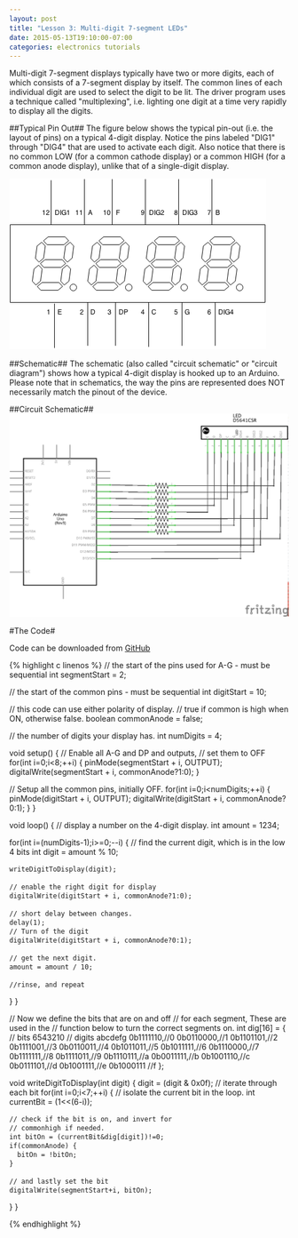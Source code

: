 ```yaml
---
layout: post
title: "Lesson 3: Multi-digit 7-segment LEDs"
date: 2015-05-13T19:10:00-07:00
categories: electronics tutorials
---
```


Multi-digit 7-segment displays typically have two or more digits, each of which consists of a 7-segment display by itself. The common lines of each individual digit are used to select the digit to be lit. The driver program uses a technique called "multiplexing", i.e. lighting one digit at a time very rapidly to display all the digits.

##Typical Pin Out##
The figure below shows the typical pin-out (i.e. the layout of pins) on a typical 4-digit display. Notice the pins labeled "DIG1" through "DIG4" that are used to activate each digit. Also notice that there is no common LOW (for a common cathode display) or a common HIGH (for a common anode display), unlike that of a single-digit display.

![Pinout of 4-digit 7-segment display](/images/iot/tutorials/lesson_03/pinout.png)

##Schematic##
The schematic (also called "circuit schematic" or "circuit diagram") shows how a typical 4-digit display is hooked up to an Arduino. Please note that in schematics, the way the pins are represented does NOT necessarily match the pinout of the device.

##Circuit Schematic##
![Circuit Schematic](/images/iot/tutorials/lesson_03/4-digit-7-segment-schematic.png)

#The Code#

Code can be downloaded from [GitHub](https://github.com/HerdNerds/arduino/blob/master/Lessons/Lesson_03/four-digit.ino)

{% highlight c linenos %}
// the start of the pins used for A-G - must be sequential
int segmentStart = 2;

// the start of the common pins - must be sequential
int digitStart = 10;

// this code can use either polarity of display.
// true if common is high when ON, otherwise false.
boolean commonAnode = false;

// the number of digits your display has.
int numDigits = 4;

void setup() {
  // Enable all A-G and DP and outputs, 
  // set them to OFF 
  for(int i=0;i<8;++i) {
    pinMode(segmentStart + i, OUTPUT);
    digitalWrite(segmentStart + i, commonAnode?1:0);
  }
  
  // Setup all the common pins, initially OFF.
  for(int i=0;i<numDigits;++i) {
    pinMode(digitStart + i, OUTPUT);
    digitalWrite(digitStart + i, commonAnode?0:1);
  }
}

void loop() {
  // display a number on the 4-digit display.
  int amount = 1234;
  
  for(int i=(numDigits-1);i>=0;--i) {
    // find the current digit, which is in the low 4 bits
    int digit = amount % 10;
    
    writeDigitToDisplay(digit);
    
    // enable the right digit for display
    digitalWrite(digitStart + i, commonAnode?1:0);
    
    // short delay between changes.
    delay(1);
    // Turn of the digit
    digitalWrite(digitStart + i, commonAnode?0:1);
    
    // get the next digit.
    amount = amount / 10;
    
    //rinse, and repeat
  }
}

// Now we define the bits that are on and off
// for each segment, These are used in the
// function below to turn the correct segments on.
int dig[16] = {
// bits     6543210
// digits   abcdefg
          0b1111110,//0
          0b0110000,//1
          0b1101101,//2
          0b1111001,//3
          0b0110011,//4
          0b1011011,//5
          0b1011111,//6
          0b1110000,//7
          0b1111111,//8
          0b1111011,//9
          0b1110111,//a
          0b0011111,//b
          0b1001110,//c
          0b0111101,//d
          0b1001111,//e
          0b1000111 //f
};

void writeDigitToDisplay(int digit) {
  digit = (digit & 0x0f);
  // iterate through each bit
  for(int i=0;i<7;++i) {
    // isolate the current bit in the loop.
    int currentBit = (1<<(6-i));

    // check if the bit is on, and invert for
    // commonhigh if needed.
    int bitOn = (currentBit&dig[digit])!=0;
    if(commonAnode) {
      bitOn = !bitOn;
    }
    
    // and lastly set the bit
    digitalWrite(segmentStart+i, bitOn);
  }
}

{% endhighlight %}
